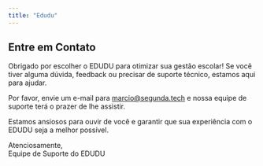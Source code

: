 ```yaml
---
title: "Edudu"
---
```


## Entre em Contato

Obrigado por escolher o EDUDU para otimizar sua gestão escolar! Se você tiver alguma dúvida, feedback ou precisar de suporte técnico, estamos aqui para ajudar.

Por favor, envie um e-mail para [marcio@segunda.tech](mailto:marcio@segunda.tech) e nossa equipe de suporte terá o prazer de lhe assistir.

Estamos ansiosos para ouvir de você e garantir que sua experiência com o EDUDU seja a melhor possível.

Atenciosamente,  
Equipe de Suporte do EDUDU
